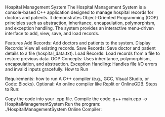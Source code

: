 Hospital Management System
The Hospital Management System is a console-based C++ application designed to manage hospital records for doctors and patients. It demonstrates Object-Oriented Programming (OOP) principles such as abstraction, inheritance, encapsulation, polymorphism, and exception handling. The system provides an interactive menu-driven interface to add, view, save, and load records.

Features
Add Records: Add doctors and patients to the system.
Display Records: View all existing records.
Save Records: Save doctor and patient details to a file (hospital_data.txt).
Load Records: Load records from a file to restore previous data.
OOP Concepts: Uses inheritance, polymorphism, encapsulation, and abstraction.
Exception Handling: Handles file I/O errors and invalid inputs gracefully.
How to Run

Requirements: how to run 
A C++ compiler (e.g., GCC, Visual Studio, or Code::Blocks).
Optional: An online compiler like Replit or OnlineGDB.
Steps to Run:

Copy the code into your .cpp file.
Compile the code:
g++ main.cpp -o HospitalManagementSystem
Run the program:
./HospitalManagementSystem
Online Compiler:




